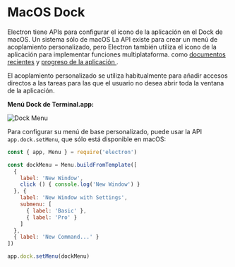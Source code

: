# MacOS Dock

Electron tiene APIs para configurar el icono de la aplicación en el Dock de macOS. Un sistema sólo de macOS La API existe para crear un menú de acoplamiento personalizado, pero Electron también utiliza el icono de la aplicación para implementar funciones multiplataforma. como [documentos recientes](./recent-documents.md) y [progreso de la aplicación ](./progress-bar.md).

El acoplamiento personalizado se utiliza habitualmente para añadir accesos directos a las tareas para las que el usuario no desea abrir toda la ventana de la aplicación.

**Menú Dock de Terminal.app:**

![Dock Menu](https://cloud.githubusercontent.com/assets/639601/5069962/6032658a-6e9c-11e4-9953-aa84006bdfff.png)

Para configurar su menú de base personalizado, puede usar la API `app.dock.setMenu`, que sólo está disponible en macOS:

```javascript
const { app, Menu } = require('electron')

const dockMenu = Menu.buildFromTemplate([
  {
    label: 'New Window',
    click () { console.log('New Window') }
  }, {
    label: 'New Window with Settings',
    submenu: [
      { label: 'Basic' },
      { label: 'Pro' }
    ]
  },
  { label: 'New Command...' }
])

app.dock.setMenu(dockMenu)
```